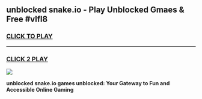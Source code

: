 
## unblocked snake.io - Play Unblocked Gmaes & Free #vlfl8
<h3>
<a href="https://news.freeplayer.one?title=unblocked_snake.io&ref=24F">CLICK TO PLAY</a></h3>
<hr>

<h3>
<a href="https://news.freeplayer.one?title=unblocked_snake.io&ref=24F">CLICK 2 PLAY</a>
  
</h3>

<a href="https://news.freeplayer.one?title=unblocked_snake.io&ref=24F/"><img src="https://clearcache.store/games.png"></a>


**unblocked snake.io games unblocked: Your Gateway to Fun and Accessible Online Gaming**
